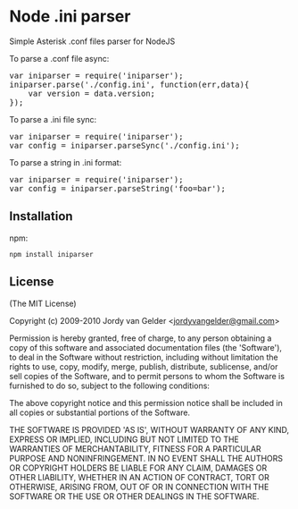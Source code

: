# Node .ini parser

Simple Asterisk .conf files parser for NodeJS

To parse a .conf file async:
<pre>
var iniparser = require('iniparser');
iniparser.parse('./config.ini', function(err,data){
	var version = data.version;
});
</pre>

To parse a .ini file sync:
<pre>
var iniparser = require('iniparser');
var config = iniparser.parseSync('./config.ini');
</pre>

To parse a string in .ini format:
<pre>
var iniparser = require('iniparser');
var config = iniparser.parseString('foo=bar');
</pre>
## Installation
npm:

`npm install iniparser`
## License

(The MIT License)

Copyright (c) 2009-2010 Jordy van Gelder &lt;jordyvangelder@gmail.com&gt;

Permission is hereby granted, free of charge, to any person obtaining
a copy of this software and associated documentation files (the
'Software'), to deal in the Software without restriction, including
without limitation the rights to use, copy, modify, merge, publish,
distribute, sublicense, and/or sell copies of the Software, and to
permit persons to whom the Software is furnished to do so, subject to
the following conditions:

The above copyright notice and this permission notice shall be
included in all copies or substantial portions of the Software.

THE SOFTWARE IS PROVIDED 'AS IS', WITHOUT WARRANTY OF ANY KIND,
EXPRESS OR IMPLIED, INCLUDING BUT NOT LIMITED TO THE WARRANTIES OF
MERCHANTABILITY, FITNESS FOR A PARTICULAR PURPOSE AND NONINFRINGEMENT.
IN NO EVENT SHALL THE AUTHORS OR COPYRIGHT HOLDERS BE LIABLE FOR ANY
CLAIM, DAMAGES OR OTHER LIABILITY, WHETHER IN AN ACTION OF CONTRACT,
TORT OR OTHERWISE, ARISING FROM, OUT OF OR IN CONNECTION WITH THE
SOFTWARE OR THE USE OR OTHER DEALINGS IN THE SOFTWARE.
